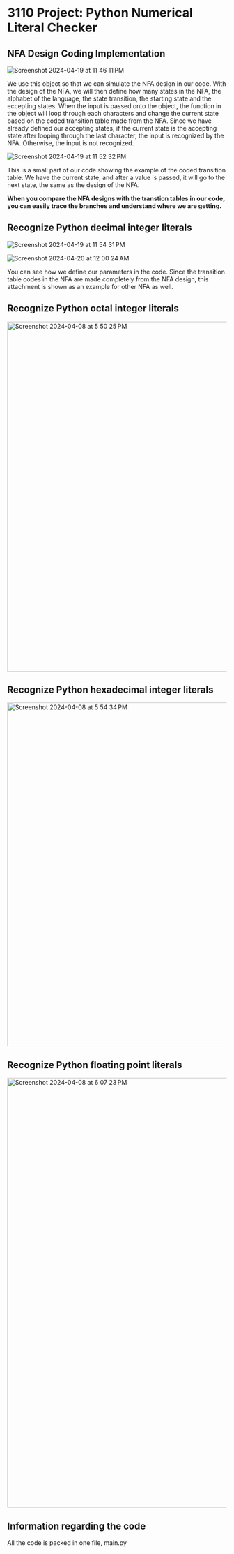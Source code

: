 # 3110 Project: Python Numerical Literal Checker

## NFA Design Coding Implementation 

![Screenshot 2024-04-19 at 11 46 11 PM](https://github.com/longhoag/3110-Project/assets/99232763/ee45caf6-6854-40ca-976e-b77e93298de2)

We use this object so that we can simulate the NFA design in our code. With the design of the NFA, we will then define how many states in the NFA, the alphabet of the language, the state transition, the starting state and the eccepting states. When the input is passed onto the object, the function in the object will loop through each characters and change the current state based on the coded transition table made from the NFA. Since we have already defined our accepting states, if the current state is the accepting state after looping through the last character, the input is recognized by the NFA. Otherwise, the input is not recognized.

![Screenshot 2024-04-19 at 11 52 32 PM](https://github.com/longhoag/3110-Project/assets/99232763/cd45ef99-b373-4b09-b9da-43ff9db22990)

This is a small part of our code showing the example of the coded transition table. We have the current state, and after a value is passed, it will go to the next state, the same as the design of the NFA.

**When you compare the NFA designs with the transtion tables in our code, you can easily trace the branches and understand where we are getting.**

## Recognize Python decimal integer literals

![Screenshot 2024-04-19 at 11 54 31 PM](https://github.com/longhoag/3110-Project/assets/99232763/9a5f7c64-397c-46e6-ac07-b8cacd7f94a0)

![Screenshot 2024-04-20 at 12 00 24 AM](https://github.com/longhoag/3110-Project/assets/99232763/65693d90-964a-4189-8612-b45b601be1af)

You can see how we define our parameters in the code. Since the transition table codes in the NFA are made completely from the NFA design, this attachment is shown as an example for other NFA as well.  

## Recognize Python octal integer literals

<img width="802" alt="Screenshot 2024-04-08 at 5 50 25 PM" src="https://github.com/longhoag/3110-Project/assets/99232763/70135cda-282d-4cc0-b515-2cac4da3cd3d">

## Recognize Python hexadecimal integer literals

<img width="788" alt="Screenshot 2024-04-08 at 5 54 34 PM" src="https://github.com/longhoag/3110-Project/assets/99232763/8475205c-e4d8-4cc3-afab-5851ec3be7b4">


## Recognize Python floating point literals

<img width="985" alt="Screenshot 2024-04-08 at 6 07 23 PM" src="https://github.com/longhoag/3110-Project/assets/99232763/42e9883f-69cc-40fd-8de2-aaaffcc4750f">


## Information regarding the code
All the code is packed in one file, main.py
